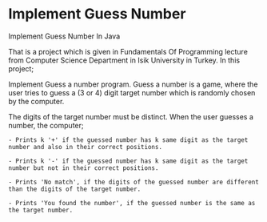 # Implement Guess Number
Implement Guess Number In Java 


That is a project which is given in Fundamentals Of Programming lecture from Computer Science Department in Isik University in Turkey. 
In this project;
  
  Implement Guess a number program. Guess a number is a game, where the user tries to guess a (3 or 4) digit target number which is randomly chosen by the computer.
  
  The digits of the target number must be distinct. When the user guesses a number, the computer;
    
    
    - Prints k '+' if the guessed number has k same digit as the target number and also in their correct positions.
    
    - Prints k '-' if the guessed number has k same digit as the target number but not in their correct positions.
    
    - Prints 'No match', if the digits of the guessed number are different than the digits of the target number.
    
    - Prints 'You found the number', if the guessed number is the same as the target number.
